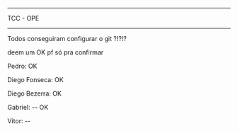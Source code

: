 

***********************************************************************************************************

TCC - OPE


***********************************************************************************************************


Todos conseguiram configurar o git ?!?!?

deem um OK pf só pra confirmar


Pedro: OK

Diego Fonseca: OK

Diego Bezerra: OK

Gabriel: -- OK

Vitor: --
